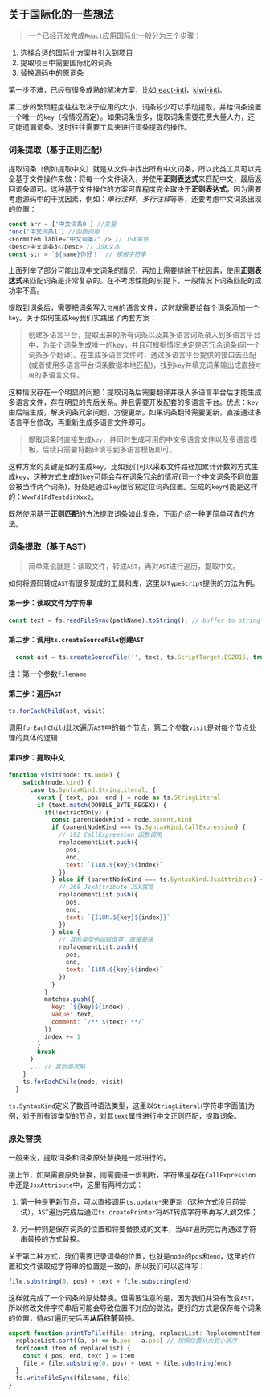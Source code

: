 ## 关于国际化的一些想法

> 一个已经开发完成`React`应用国际化一般分为三个步骤：

1. 选择合适的国际化方案并引入到项目
2. 提取项目中需要国际化的词条
3. 替换源码中的原词条

第一步不难，已经有很多成熟的解决方案，比如[react-intl](https://www.npmjs.com/package/react-intl)，[kiwi-intl](https://github.com/alibaba/kiwi)。

第二步的繁琐程度往往取决于应用的大小，词条较少可以手动提取，并给词条设置一个唯一的`key`（视情况而定）。如果词条很多，提取词条需要花费大量人力，还可能遗漏词条。这时往往需要工具来进行词条提取的操作。

### 词条提取（基于正则匹配）

提取词条（例如提取中文）就是从文件中找出所有中文词条，所以此类工具可以完全基于文件操作来做：将每一个文件读入，并使用**正则表达式**来匹配中文，最后返回词条即可。这种基于文件操作的方案可靠程度完全取决于**正则表达式**，因为需要考虑源码中的干扰因素，例如：*单行注释*，*多行注释*等等，还要考虑中文词条出现的位置：

```js
const arr = ['中文词条0'] //变量
func('中文词条1') //函数调用
<FormItem lable="中文词条2" /> // JSX属性
<Desc>中文词条3</Desc> // JSX文本
const str = `${name}你好！` // 模板字符串
```
上面列举了部分可能出现中文词条的情况，再加上需要排除干扰因素，使用**正则表达式**来匹配词条是非常复杂的。在不考虑性能的前提下，一般情况下词条匹配的成功率不高。

提取到词条后，需要把词条写入`可用`的语言文件，这时就需要给每个词条添加一个`key`。关于如何生成`key`我们实践出了两套方案：

> 创建多语言平台，提取出来的所有词条以及其多语言词条录入到多语言平台中，为每个词条生成唯一的key，并且可根据情况决定是否冗余词条(同一个词条多个翻译)。在生成多语言文件时，通过多语言平台提供的接口去匹配(或者使用多语言平台词条数据本地匹配)，找到`key`并填充词条输出成直接`可用`的多语言文件。

这种情况存在一个明显的问题：提取词条后需要翻译并录入多语言平台后才能生成多语言文件，存在明显的先后关系。并且需要开发配套的多语言平台。优点：`key`由后端生成，解决词条冗余问题，方便更新。如果词条翻译需要更新，直接通过多语言平台修改，再重新生成多语言文件即可。

> 提取词条时直接生成`key`，并同时生成可用的中文多语言文件以及多语言模板，后续只需要将翻译填写到多语言模板即可。

这种方案的关键是如何生成`key`，比如我们可以采取文件路径加累计计数的方式生成`key`，这种方式生成的key可能会存在词条冗余的情况(同一个中文词条不同位置会被当作两个词条)，好处是通过`key`很容易定位词条位置。生成的`key`可能是这样的：`WwwFd1FdTestdirXxx2`。

既然使用基于**正则匹配**的方法提取词条如此复杂，下面介绍一种更简单可靠的方法。

### 词条提取（基于AST）
> 简单来说就是：读取文件，转成`AST`，再对`AST`进行遍历，提取中文。

如何将源码转成`AST`有很多现成的工具和库，这里以`TypeScript`提供的方法为例。

#### 第一步：读取文件为字符串
```js
const text = fs.readFileSync(pathName).toString(); // buffer to string
```
#### 第二步：调用`ts.createSourceFile`创建`AST`

```js
  const ast = ts.createSourceFile('', text, ts.ScriptTarget.ES2015, true, ts.ScriptKind.TSX)
```
注：第一个参数`filename`

#### 第三步：遍历`AST`
```js
ts.forEachChild(ast, visit)
```
调用`forEachChild`此次遍历`AST`中的每个节点，第二个参数`visit`是对每个节点处理的具体的逻辑

#### 第四步：提取中文
```js
function visit(node: ts.Node) {
    switch(node.kind) {
      case ts.SyntaxKind.StringLiteral: {
        const { text, pos, end } = node as ts.StringLiteral
        if (text.match(DOUBLE_BYTE_REGEX)) {
          if(!extractOnly) {
            const parentNodeKind = node.parent.kind
            if (parentNodeKind === ts.SyntaxKind.CallExpression) {
              // 192 CallExpression 函数调用
              replacementList.push({
                pos,
                end,
                text: `I18N.${key}${index}`
              })
            } else if (parentNodeKind === ts.SyntaxKind.JsxAttribute) {
              // 268 JsxAttribute JSX属性
              replacementList.push({
                pos,
                end,
                text: `{I18N.${key}${index}}`
              })
            } else {
              // 其他类型例如赋值等，直接替换
              replacementList.push({
                pos,
                end,
                text: `I18N.${key}${index}`
              })
            }
          }
          matches.push({
            key: `${key}${index}`,
            value: text,
            comment: `/** ${text} **/`
          })
          index += 1
        }
        break
      }
      ... // 其他情况略
    }
    ts.forEachChild(node, visit)
  }
```
`ts.SyntaxKind`定义了数百种语法类型，这里以`StringLiteral`(字符串字面值)为例，对于所有该类型的节点，对其`text`属性进行中文正则匹配，提取词条。

### 原处替换

一般来说，提取词条和词条原处替换是一起进行的。

接上节，如果需要原处替换，则需要进一步判断，字符串是存在`CallExpression`中还是`JsxAttribute`中，这里有两种方式：

1. 第一种是更新节点，可以直接调用`ts.update*`来更新（这种方式没目前尝试），`AST`遍历完成后通过`ts.createPrinter`将`AST`转成字符串再写入到文件；

2. 另一种则是保存词条的位置和将要替换成的文本，当`AST`遍历完后再通过字符串替换的方式替换。
   
关于第二种方式，我们需要记录词条的位置，也就是`node`的`pos`和`end`，这里的位置和文件读取成字符串的位置是一致的，所以我们可以这样写：

```js
file.substring(0, pos) + text + file.substring(end)
```
这样就完成了一个词条的原处替换。但需要注意的是，因为我们并没有改变`AST`，所以修改文件字符串后可能会导致位置不对应的做法，更好的方式是保存每个词条的位置，待`AST`遍历完后再**从后往前**替换。
```js
export function printToFile(file: string, replaceList: ReplacementItem[], filename: string) {
  replaceList.sort((a, b) => b.pos - a.pos) // 按照位置从大到小排序
  for(const item of replaceList) {
    const { pos, end, text } = item
    file = file.substring(0, pos) + text + file.substring(end)
  }
  fs.writeFileSync(filename, file)
}
```
